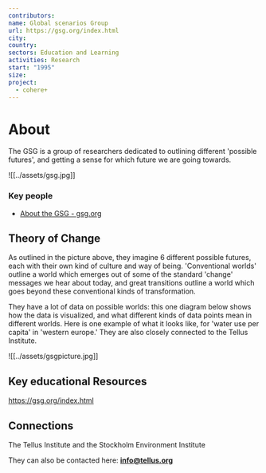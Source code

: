 ```yaml
---
contributors: 
name: Global scenarios Group
url: https://gsg.org/index.html
city: 
country: 
sectors: Education and Learning
activities: Research
start: "1995"
size: 
project:
  - cohere+
---
```


# About 

The GSG is a group of researchers dedicated to outlining different 'possible futures', and getting a sense for which future we are going towards. 

![[../assets/gsg.jpg]]

### Key people 

- [About the GSG - gsg.org](https://gsg.org/about-the-gsg.html)
## Theory of Change 

As outlined in the picture above, they imagine 6 different possible futures, each with their own kind of culture and way of being. 'Conventional worlds' outline a world which emerges out of some of the standard 'change' messages we hear about today, and great transitions outline a world which goes beyond these conventional kinds of transformation. 

They have a lot of data on possible worlds: this one diagram below shows how the data is visualized, and what different kinds of data points mean in different worlds. Here is one example of what it looks like, for 'water use per capita' in 'western europe.' They are also closely connected to the Tellus Institute. 


![[../assets/gsgpicture.jpg]]
## Key educational Resources 

https://gsg.org/index.html
## Connections 

The Tellus Institute and the Stockholm Environment Institute

They can also be contacted here: **[info@tellus.org](mailto:info@tellus.org)**